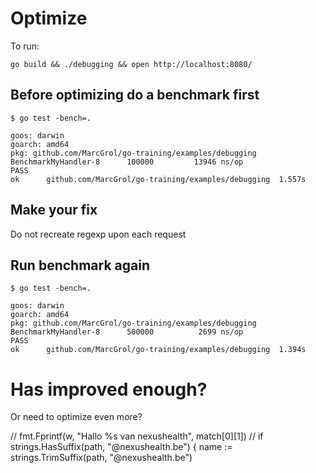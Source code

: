 # Optimize

To run:

    go build && ./debugging && open http://localhost:8080/


## Before optimizing do a benchmark first

    $ go test -bench=.

    goos: darwin
    goarch: amd64
    pkg: github.com/MarcGrol/go-training/examples/debugging
    BenchmarkMyHandler-8   	  100000	     13946 ns/op
    PASS
    ok  	github.com/MarcGrol/go-training/examples/debugging	1.557s
    
## Make your fix
  
Do not recreate regexp upon each request
 
## Run benchmark again

    $ go test -bench=.
    
    goos: darwin
    goarch: amd64
    pkg: github.com/MarcGrol/go-training/examples/debugging
    BenchmarkMyHandler-8   	  500000	      2699 ns/op
    PASS
    ok  	github.com/MarcGrol/go-training/examples/debugging	1.394s

# Has improved enough?

Or need to optimize even more?




// 		fmt.Fprintf(w, "Hallo %s van nexushealth", match[0][1])
// 	if strings.HasSuffix(path, "@nexushealth.be") {
        name := strings.TrimSuffix(path, "@nexushealth.be")



  